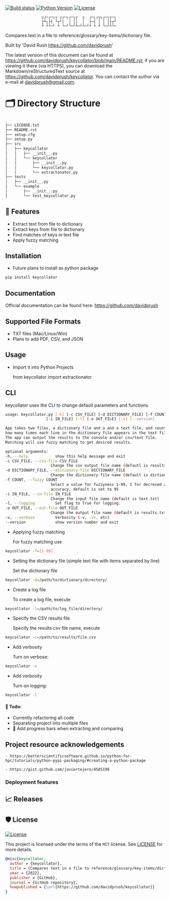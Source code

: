<div align="left">

[![Build status](https://github.com/davidprush/keycollator/workflows/build/badge.svg?branch=master&event=push)](https://github.com/davidprush/keycollator/actions?query=workflow%3Abuild)
[![Python Version](https://img.shields.io/pypi/pyversions/keycollator.svg)](https://pypi.org/project/keycollator/)
[![License](https://img.shields.io/github/license/davidprush/keycollator)](https://github.com/davidprush/keycollator/blob/master/LICENSE)
```
                ┬┌─┌─┐┬ ┬┌─┐┌─┐┬  ┬  ┌─┐┌┬┐┌─┐┬─┐
                ├┴┐├┤ └┬┘│  │ ││  │  ├─┤ │ │ │├┬┘
                ┴ ┴└─┘ ┴ └─┘└─┘┴─┘┴─┘┴ ┴ ┴ └─┘┴└─
```
Compares text in a file to reference/glossary/key-items/dictionary file.

Built by 'David Rush <https://github.com/davidprush>'

The latest version of this document can be found at
<https://github.com/davidprush/keycollator/blob/main/README.rst>; 
if you are viewing it there (via HTTPS), you can download 
the Markdown/reStructuredText source at 
<https://github.com/davidprush/keycollator>. You can contact 
the author via e-mail at <davidprush@gmail.com>.

# 🗂️ Directory Structure
```bash
.
├── LICENSE.txt
├── README.rst
├── setup.cfg
├── setup.py
├── src
│   ├── keycollator
│   │   ├── __init__.py
│   │   └── keycollator
│   │       ├── __init__.py
│   │       └── keycollator.py
│   │       └── extractonator.py
├── tests
│   ├── __init__.py
│   └── example
│       ├── __init__.py
│       └── test_keycollator.py
```

## 🚀 Features

- Extract text from file to dictionary
- Extract keys from file to dictionary
- Find matches of keys in text file
- Apply fuzzy matching

## Installation

- Future plans to install as python package

```bash
pip install keycollator
```

## Documentation

Official documentation can be found here:
https://github.com/davidprush

## Supported File Formats

- TXT files (Mac/Linux/Win)
- Plans to add PDF, CSV, and JSON

## Usage

- Import it into Python Projects

    from keycollator import extractionator

## CLI

keycollator uses the CLI to change default parameters and functions

```bash
usage: keycollator.py [-h] [-c CSV_FILE] [-d DICTIONARY_FILE] [-f COUNT] 
                  [-i IN_FILE] [-l] [-o OUT_FILE] [-v] [--version]

App takes two files, a dictionary file and a and a text file, and counts 
how many times each line in the dictionary file appears in the text file.
The app can output the results to the console and/or csv/text file. 
Matching will use fuzzy matching to get desired results.

optional arguments:
-h, --help            show this help message and exit
-c CSV_FILE, --csv-file CSV_FILE
                    Change the csv output file name (defautl is results.csv)
-d DICTIONARY_FILE, --dictionary-file DICTIONARY_FILE
                    Change the dictionary file name (default is dictionary.txt)
-f COUNT, --fuzzy COUNT
                    Select a value for fuzzyness 1-99, 1 for decresed accuracy, 99 for increased
                    accuracy, default is set to 95
-i IN_FILE, --in-file IN_FILE
                    Change the input file name (default is text.txt)
-l, --logging         Set flag to True for logging.
-o OUT_FILE, --out-file OUT_FILE
                    Change the output file name (default is results.txt)
-v, --verbose         Verbosity (-v, -vv, etc)
--version             show version number and exit
```

- Applying fuzzy matching

    For fuzzy matching use

```bash
keycollator -f=[1-99]
```

- Setting the dictionary file (simple text file with items separated by line)

    Set the dictionary file

```bash
keycollator -d=/path/to/dictionary/directory/
```

- Create a log file

    To create a log file, execute

```bash
keycollator -l=/path/to/log_file/directory/
```

- Specify the CSV results file

    Specify the results csv file name, execute

```bash
keycollator -c=/path/to/results/file.csv
```

- Add verbosity

    Turn on verbose:

```bash
keycollator -v
```

- Add verbosity

    Turn on logging:

```bash
keycollator -l
```

#### 🎯 Todo:

   - Currently refactoring all code
   - Separating project into multiple files
   - 🙂 Add progress bars when extracting and comparing

## Project resource acknowledgements

    - https://betterscientificsoftware.github.io/python-for-hpc/tutorials/python-pypi-packaging/#creating-a-python-package

    - https://gist.github.com/javiertejero/4585196

### Deployment features


## 📈 Releases


## 🛡 License

[![License](https://img.shields.io/github/license/davidprush/keycollator)](https://github.com/davidprush/keycollator/blob/master/LICENSE)

This project is licensed under the terms of the `MIT` license. See [LICENSE](https://github.com/davidprush/keycollator/blob/master/LICENSE) for more details.

```bibtex
@misc{keycollator,
  author = {keycollator},
  title = {Compares text in a file to reference/glossary/key-items/dictionary file.},
  year = {2022},
  publisher = {GitHub},
  journal = {GitHub repository},
  howpublished = {\url{https://github.com/davidprush/keycollator}}
}
```
